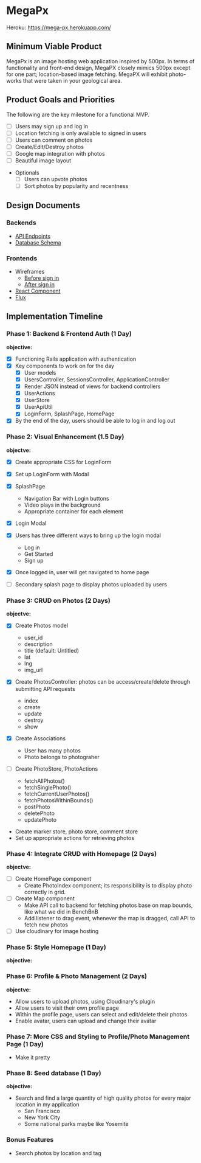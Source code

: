 # MegaPx
Heroku: https://mega-px.herokuapp.com/
## Minimum Viable Product
MegaPx is an image hosting web application inspired by 500px. In terms of functionality and front-end design, MegaPX closely mimics 500px except for one part; location-based image fetching. MegaPX will exhibit photo-works that were taken in your geological area.

## Product Goals and Priorities
The following are the key milestone for a functional MVP.
- [ ] Users may sign up and log in
- [ ] Location fetching is only available to signed in users
- [ ] Users can comment on photos
- [ ] Create/Edit/Destroy photos
- [ ] Google map integration with photos
- [ ] Beautiful image layout
- Optionals
  - [ ] Users can upvote photos
  - [ ] Sort photos by popularity and recentness

## Design Documents
### Backends
* [API Endpoints][api-endpoints]
* [Database Schema][schema]

### Frontends
* Wireframes
  * [Before sign in][views-before-sign-in]
  * [After sign in][views_after_sign-in]
* [React Component][components]
* [Flux][flux-cycle]

[views-before-sign-in]: ./docs/views-before-sign-in.md
[views_after_sign-in]: ./docs/views-after-sign-in.md
[api-endpoints]: ./docs/api-endpoints.md
[components]: ./docs/components.md
[schema]: ./docs/schema.md
[flux-cycle]: ./docs/flux-cycles.md

## Implementation Timeline

### Phase 1: Backend & Frontend Auth (1 Day)
**objective:**
- [x] Functioning Rails application with authentication
- [x] Key components to work on for the day
  - [x] User models
  - [x] UsersController, SessionsController, ApplicationController
  - [x] Render JSON instead of views for backend controllers
  - [x] UserActions
  - [x] UserStore
  - [x] UserApiUtil
  - [x] LoginForm, SplashPage, HomePage
- [x] By the end of the day, users should be able to log in and log out

### Phase 2: Visual Enhancement (1.5 Day)
**objectve:**
- [x] Create appropriate CSS for LoginForm
- [x] Set up LoginForm with Modal
- [x] SplashPage
  - Navigation Bar with Login buttons
  - Video plays in the background
  - Appropriate container for each element
- [x] Login Modal
- [x] Users has three different ways to bring up the login modal
  - Log in
  - Get Started
  - Sign up
- [x] Once logged in, user will get navigated to home page
- [ ] Secondary splash page to display photos uploaded by users


### Phase 3: CRUD on Photos (2 Days)
**objectve:**
- [x] Create Photos model
  - user_id
  - description
  - title (default: Untitled)
  - lat
  - lng
  - img_url

- [x] Create PhotosController: photos can be access/create/delete through
submitting API requests
  - index
  - create
  - update
  - destroy
  - show

- [x] Create Associations
  - User has many photos
  - Photo belongs to photograher

- [ ] Create PhotoStore, PhotoActions
  - fetchAllPhotos()
  - fetchSinglePhoto()
  - fetchCurrentUserPhotos()
  - fetchPhotosWithinBounds()
  - postPhoto
  - deletePhoto
  - updatePhoto

- Create marker store, photo store, comment store
- Set up appropriate actions for retrieving photos

### Phase 4: Integrate CRUD with Homepage (2 Days)
**objectve:**

- [ ] Create HomePage component
  - Create PhotoIndex component; its responsibility is to display photo
  correctly in grid.
- [ ] Create Map component
  - Make API call to backend for fetching photos base on map bounds, like what
  we did in BenchBnB
  - Add listener to drag event, whenever the map is dragged, call API to fetch
  new photos
- [ ] Use cloudinary for image hosting

### Phase 5: Style Homepage (1 Day)
**objective:**


### Phase 6: Profile & Photo Management (2 Days)
**objectve:**
- Allow users to upload photos, using Cloudinary's plugin
- Allow users to visit their own profile page
- Within the profile page, users can select and edit/delete their photos
- Enable avatar, users can upload and change their avatar

### Phase 7: More CSS and Styling to Profile/Photo Management Page (1 Day)
- Make it pretty

### Phase 8: Seed database (1 Day)
**objective:**
- Search and find a large quantity of high quality photos for every major
location in my application
  - San Francisco
  - New York City
  - Some national parks maybe like Yosemite

### Bonus Features
- Search photos by location and tag
